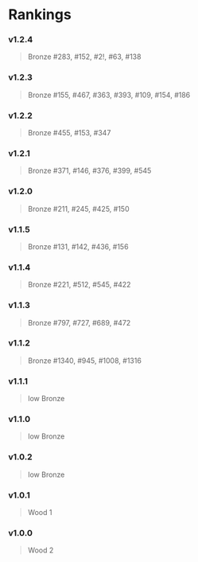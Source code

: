 # Rankings

### v1.2.4
> Bronze #283, #152, #2!, #63, #138

### v1.2.3
> Bronze #155, #467, #363, #393, #109, #154, #186

### v1.2.2
> Bronze #455, #153, #347

### v1.2.1
> Bronze #371, #146, #376, #399, #545

### v1.2.0
> Bronze #211, #245, #425, #150

### v1.1.5
> Bronze #131, #142, #436, #156

### v1.1.4
> Bronze #221, #512, #545, #422

### v1.1.3
> Bronze #797, #727, #689, #472

### v1.1.2
> Bronze #1340, #945, #1008, #1316

### v1.1.1
> low Bronze

### v1.1.0
> low Bronze

### v1.0.2
> low Bronze

### v1.0.1
> Wood 1

### v1.0.0
> Wood 2